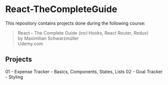 # React-TheCompleteGuide

This repository contains projects done during the following course:

> React - The Complete Guide (incl Hooks, React Router, Redux)    
> by Maximilian Schwarzmüller  
> Udemy.com  

## Projects
01 - Expense Tracker - Basics, Components, States, Lists
02 - Goal Tracker - Styling
